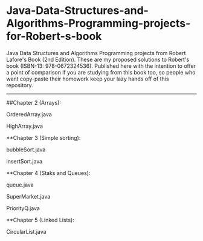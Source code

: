 # Java-Data-Structures-and-Algorithms-Programming-projects-for-Robert-s-book
Java Data Structures and Algorithms Programming projects from Robert Lafore's Book (2nd Edition). These are my proposed solutions to Robert's book (ISBN-13: 978-0672324536). Published here with the intention to offer a point of comparison if you are studying from this book too, so people who want copy-paste their homework keep your lazy hands off of this repository.
*****************************************************************************************************************************************

##Chapter 2 (Arrays):

OrderedArray.java

HighArray.java

**Chapter 3 (Simple sorting):

bubbleSort.java

insertSort.java

**Chapter 4 (Staks and Queues):

queue.java

SuperMarket.java

PriorityQ.java


**Chapter 5 (Linked Lists):

CircularList.java
